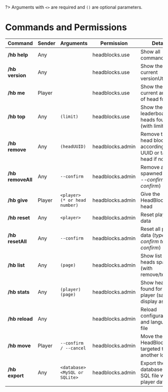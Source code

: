 ?> Arguments with `<>` are required and `()` are optional parameters.

# Commands and Permissions

| **Command**                        | **Sender** | **Arguments**                               | **Permission**   | **Details**                                                                |
| ---------------------------------- |------------|-------------------------------------------- | ---------------  | ---------------------------------------------------------------------------|
| **/hb help**                       | Any        |                                             | headblocks.use   | Show all command help                                                      |
| **/hb version**                    | Any        |                                             | headblocks.use   | Show the current versionUtils                                              |
| **/hb me**                         | Player     |                                             | headblocks.use   | Show the current amount of head found                                      |
| **/hb top**                        | Any        | `(limit)`                                   | headblocks.use   | Show the leaderboard of heads found (with limit)                           |
| **/hb remove**                     | Any        | `(headUUID)`                                | headblocks.admin | Remove the head block according to its UUID or target head if not UUID     |
| **/hb removeAll**                  | Any        | `--confirm`                                 | headblocks.admin | Remove all head spawned (_type --confirm to confirm_)                      |
| **/hb give**                       | Player     | `<player> (* or head number)`               | headblocks.admin | Give the HeadBlocks head                                                   |
| **/hb reset**                      | Any        | `<player>`                                  | headblocks.admin | Reset player's data                                                        |
| **/hb resetAll**                   | Any        | `--confirm`                                 | headblocks.admin | Reset all player data (_type --confirm to confirm_)                        |
| **/hb list**                       | Any        | `(page)`                                    | headblocks.admin | Show list of heads spawned (with remove/teleport)                          |
| **/hb stats**                      | Any        | `(player) (page)`                           | headblocks.admin | Show heads found for the player (same display as list)                     |
| **/hb reload**                     | Any        |                                             | headblocks.admin | Reload configuration and language file                                     |
| **/hb move**                       | Player     | `--confirm / --cancel`                      | headblocks.admin | Move the HeadBlock targeted to another location                            |
| **/hb export**                     | Any        | `<database> <MySQL or SQLite>`              | headblocks.admin | Export the database to an SQL file with player data                        |